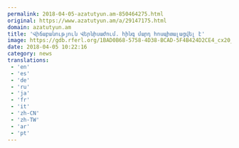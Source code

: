 ```yaml
---
permalink: 2018-04-05-azatutyun.am-850464275.html
original: https://www.azatutyun.am/a/29147175.html
domain: azatutyun.am
title: 'Վիճաբանություն Վերնիսաժում. հինգ մարդ հոսպիտալացվել է'
image: https://gdb.rferl.org/1BAD0B68-5758-4D38-BCAD-5F4B424D2CE4_cx20_cy0_cw73_w1200_r1_s.jpg
date: 2018-04-05 10:22:16
category: news
translations: 
 - 'en'
 - 'es'
 - 'de'
 - 'ru'
 - 'ja'
 - 'fr'
 - 'it'
 - 'zh-CN'
 - 'zh-TW'
 - 'ar'
 - 'pt'
---
```


